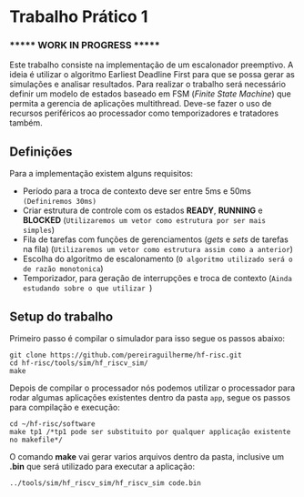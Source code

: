 # Trabalho Prático 1

### ***** WORK IN PROGRESS *****

Este trabalho consiste na implementação de um escalonador preemptivo. A ideia é utilizar o algoritmo Earliest Deadline First para que se possa gerar as simulações e analisar resultados. Para realizar o trabalho será necessário definir um modelo de estados baseado em FSM (*Finite State Machine*) que permita a gerencia de aplicações multithread. Deve-se fazer o uso de recursos periféricos ao processador como temporizadores e tratadores também.


## Definições

Para a implementação existem alguns requisitos:

- Período para a troca de contexto deve ser entre 5ms e 50ms ```(Definiremos 30ms)```
- Criar estrutura de controle com os estados **READY**, **RUNNING** e **BLOCKED** (```Utilizaremos um vetor como estrutura por ser mais simples```)
- Fila de tarefas com funções de gerenciamentos (*gets* e *sets* de tarefas na fila) (```Utilizaremos um vetor como estrutura assim como a anterior```)
- Escolha do algoritmo de escalonamento (```O algoritmo utilizado será o de razão monotonica```)
- Temporizador, para geração de interrupções e troca de contexto (```Ainda estudando sobre o que utilizar ```)

## Setup do trabalho
Primeiro passo é compilar o simulador para isso segue os passos abaixo:

```
git clone https://github.com/pereiraguilherme/hf-risc.git
cd hf-risc/tools/sim/hf_riscv_sim/
make
```

Depois de compilar o processador nós podemos utilizar o processador para rodar algumas aplicações existentes dentro da pasta  ```app```, segue os passos para compilação e execução:

```
cd ~/hf-risc/software
make tp1 /*tp1 pode ser substituito por qualquer applicação existente no makefile*/

```
 O comando **make** vai gerar varios arquivos dentro da pasta, inclusive um **.bin** que será utilizado para executar a aplicação:
 ```
 ../tools/sim/hf_riscv_sim/hf_riscv_sim code.bin

 ```
